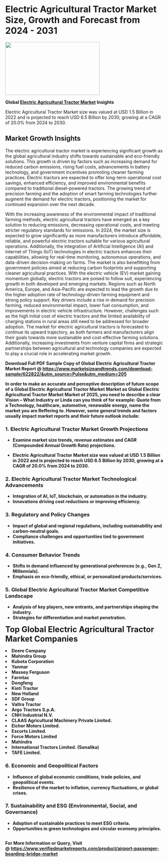 <H1>Electric Agricultural Tractor Market Size, Growth and Forecast from 2024 - 2031</H1><img class="aligncenter size-medium wp-image-584254" src="https://thirdeyenews.in/wp-content/uploads/2024/09/Global-Market-Research-300x168.jpeg" alt="" width="300" height="168" /><p><strong>Global&nbsp;<a href="https://www.marketsizeandtrends.com/download-sample/622822/&amp;utm_source=Pulse&amp;utm_medium=205">Electric Agricultural Tractor Market</a> Insights</strong></p><p>Electric Agricultural Tractor Market size was valued at USD 1.5 Billion in 2022 and is projected to reach USD 6.5 Billion by 2030, growing at a CAGR of 20.0% from 2024 to 2030.</p><p><h2>Market Growth Insights</h2> <p>The electric agricultural tractor market is experiencing significant growth as the global agricultural industry shifts towards sustainable and eco-friendly solutions. This growth is driven by factors such as increasing demand for reduced carbon emissions, rising fuel costs, advancements in battery technology, and government incentives promoting cleaner farming practices. Electric tractors are expected to offer long-term operational cost savings, enhanced efficiency, and improved environmental benefits compared to traditional diesel-powered tractors. The growing trend of precision farming and the adoption of smart farming technologies further augment the demand for electric tractors, positioning the market for continued expansion over the next decade.</p> <p><strong></strong></p> <p>With the increasing awareness of the environmental impact of traditional farming methods, electric agricultural tractors have emerged as a key solution to reducing emissions, decreasing operational costs, and meeting stricter regulatory standards for emissions. In 2024, the market size is expected to grow significantly as more manufacturers introduce affordable, reliable, and powerful electric tractors suitable for various agricultural operations. Additionally, the integration of Artificial Intelligence (AI) and Internet of Things (IoT) technologies in electric tractors enhances their capabilities, allowing for real-time monitoring, autonomous operations, and data-driven decision-making on farms. The market is also benefitting from government policies aimed at reducing carbon footprints and supporting cleaner agricultural practices. With the electric vehicle (EV) market gaining momentum globally, electric tractors are poised to follow suit, experiencing growth in both developed and emerging markets. Regions such as North America, Europe, and Asia-Pacific are expected to lead the growth due to the higher adoption rate of technology-driven farming equipment and strong policy support. Key drivers include a rise in demand for precision farming, reduced environmental impact, lower fuel consumption, and improvements in electric vehicle infrastructure. However, challenges such as the high initial cost of electric tractors and the limited availability of charging stations in rural areas still need to be addressed for broader adoption. The market for electric agricultural tractors is forecasted to continue its upward trajectory, as both farmers and manufacturers align their goals towards more sustainable and cost-effective farming solutions. Additionally, increasing investments from venture capital firms and strategic partnerships between agricultural and technology companies are expected to play a crucial role in accelerating market growth.</p> <p><strong></p><p><span class=""><strong>Download Full PDF Sample Copy of Global Electric Agricultural Tractor Market Report</strong> @ <a href="https://www.marketsizeandtrends.com/download-sample/622822/&amp;utm_source=Pulse&amp;utm_medium=205" target="_blank">https://www.marketsizeandtrends.com/download-sample/622822/&amp;utm_source=Pulse&amp;utm_medium=205</a></span></p><p>In order to make an accurate and perceptive description of future scope of a Global&nbsp;Electric Agricultural Tractor Market Market as Global&nbsp;Electric Agricultural Tractor Market Market of 2025, you need to describe a clear Vision &ndash; What Industry or Linda can you think of for example: Quote from a Technology, healthcare, automotive, renewable energy, name the market you are Reffering to. However, some general trends and factors usually impact market reports and their future outlook include:</p><h3>1.&nbsp;<strong>Electric Agricultural Tractor Market Growth Projections</strong></h3><ul><li>Examine market size trends, revenue estimates and CAGR (Compounded Annual Growth Rate) projections.</li><li><p>Electric Agricultural Tractor Market size was valued at USD 1.5 Billion in 2022 and is projected to reach USD 6.5 Billion by 2030, growing at a CAGR of 20.0% from 2024 to 2030.</p></li></ul><h3>2.&nbsp;<strong>Electric Agricultural Tractor Market Technological Advancements</strong></h3><ul><li>Integration of AI, IoT, blockchain, or automation in the industry.</li><li>Innovations driving cost reductions or improving efficiency.</li></ul><h3>3.&nbsp;<strong>Regulatory and Policy Changes</strong></h3><ul><li>Impact of global and regional regulations, including sustainability and carbon-neutral goals.</li><li>Compliance challenges and opportunities tied to government initiatives.</li></ul><h3>4.&nbsp;<strong>Consumer Behavior Trends</strong></h3><ul><li>Shifts in demand influenced by generational preferences (e.g., Gen Z, Millennials).</li><li>Emphasis on eco-friendly, ethical, or personalized products/services.</li></ul><h3>5.&nbsp;<strong>Global Electric Agricultural Tractor Market Competitive Landscape</strong></h3><ul><li>Analysis of key players, new entrants, and partnerships shaping the industry.</li><li>Strategies for differentiation and market penetration.</li></ul><p data-pm-slice="1 1 []"><span style="color: inherit; font-family: inherit; font-size: 25px;">Top Global Electric Agricultural Tractor Market Companies</span></p><div class="" data-test-id=""><p><li>Deere Company</li><li> Mahindra Group</li><li> Kubota Corporation</li><li> Yanmar</li><li> Massey Ferguson</li><li> Farmtac</li><li> Dongfeng</li><li> Kioti Tractor</li><li> New Holland</li><li> SDF Group</li><li> Valtra Tractor</li><li> Argo Tractors S.p.A.</li><li> CNH Industrial N.V.</li><li> CLAAS Agricultural Machinery Private Limited.</li><li> Eicher Motors Limited.</li><li> Escorts Limited.</li><li> Force Motors Limited</li><li> Mahindra</li><li> International Tractors Limited. (Sonalika)</li><li> TAFE Limited.</li></p></div><h3>6.&nbsp;<strong>Economic and Geopolitical Factors</strong></h3><ul><li>Influence of global economic conditions, trade policies, and geopolitical events.</li><li>Resilience of the market to inflation, currency fluctuations, or global crises.</li></ul><h3>7.&nbsp;<strong>Sustainability and ESG (Environmental, Social, and Governance)</strong></h3><ul><li>Adoption of sustainable practices to meet ESG criteria.</li><li>Opportunities in green technologies and circular economy principles.</li></ul><h2><strong style="font-size: 14px;">For More Information or Query, Visit @&nbsp;</strong><a style="background-color: #ffffff; font-size: 14px;" href="https://www.marketsizeandtrends.com/report/electric-agricultural-tractor-market/" target="_blank">https://www.verifiedmarketreports.com/product/airport-passenger-boarding-bridge-market</a></h2>
